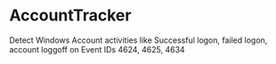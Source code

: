 # AccountTracker

Detect Windows Account activities like Successful logon, failed logon, account loggoff on Event IDs 4624, 4625, 4634



